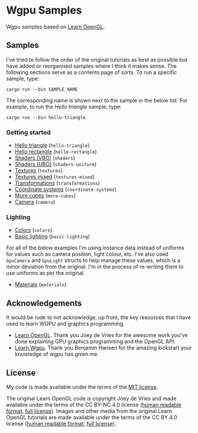 # Wgpu Samples

Wgpu samples based on [Learn OpenGL](https://learnopengl.com/).

## Samples

I've tried to follow the order of the original tutorials as best as possible but have added or reorganised samples where I think it makes sense.
The following sections serve as a contents page of sorts.
To run a specific sample, type:

```
cargo run --bin SAMPLE_NAME
```

The corresponding name is shown next to the sample in the below list.
For example, to run the _Hello triangle_ sample, type:

```
cargo run --bin hello-triangle
```

### Getting started

- [Hello triangle](samples/hello-triangle) (`hello-triangle`)
- [Hello rectangle](samples/hello-rectangle) (`hello-rectangle`)
- [Shaders (VBO)](samples/shaders) (`shaders`)
- [Shaders (UBO)](samples/shaders-uniform) (`shaders-uniform`)
- [Textures](samples/textures) (`textures`)
- [Textures mixed](samples/textures-mixed) (`textures-mixed`)
- [Transformations](samples/transformations) (`transformations`)
- [Coordinate systems](samples/coordinate-systems) (`coordinate-systems`)
- [More cubes](samples/more-cubes) (`more-cubes`)
- [Camera](samples/camera) (`camera`)

### Lighting

- [Colors](samples/colors) (`colors`)
- [Basic lighting](samples/basic-lighting) (`basic-lighting`)

For all of the below examples I'm using instance data instead of uniforms for values such as camera position, light colour, etc.
I've also used `GpuCamera` and `GpuLight` structs to help manage these values, which is a minor deviation from the original.
I'm in the process of re-writing them to use uniforms as per the original.

- [Materials](samples/materials) (`materials`)

## Acknowledgements

It would be rude to not acknowledge, up front, the key resources that I have used to learn WGPU and graphics programming.

- [Learn OpenGL](https://learnopengl.com/).
Thank you Joey de Vries for the awesome work you've done explaining GPU graphics programming and the OpenGL API.
- [Learn Wgpu](https://sotrh.github.io/learn-wgpu/).
Thank you Benjamin Hansen for the amazing kickstart your knowledge of wgpu has given me.

## License

My code is made available under the terms of the [MIT license](LICENSE).

The original Learn OpenGL code is copyright Joey de Vries and made available under the terms of the CC BY-NC 4.0 license ([human readable format](https://creativecommons.org/licenses/by-nc/4.0/), [full license](https://creativecommons.org/licenses/by-nc/4.0/legalcode)).
Images and other media from the original Learn OpenGL tutorials are made available under the terms of the CC BY 4.0 license ([human readable format](https://creativecommons.org/licenses/by/4.0/), [full license](https://creativecommons.org/licenses/by/4.0/legalcode)).
